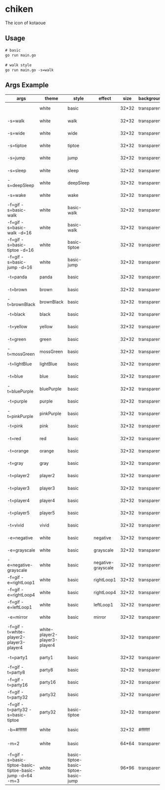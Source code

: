 # chiken
The icon of kotaoue

## Usage
```
# basic
go run main.go

# walk style
go run main.go -s=walk
```

## Args Example
|args|theme|style|effect|size|background|image|
|---|---|---|---|---|---|---|
||white|basic||32*32|transparent|![white](img/white.png)|
|-s=walk|white|walk||32*32|transparent|![white_walk](img/white_walk.png)|
|-s=wide|white|wide||32*32|transparent|![white_wide](img/white_wide.png)|
|-s=tiptoe|white|tiptoe||32*32|transparent|![white_tiptoe](img/white_tiptoe.png)|
|-s=jump|white|jump||32*32|transparent|![white_jump](img/white_jump.png)|
|-s=sleep|white|sleep||32*32|transparent|![white_sleep](img/white_sleep.png)|
|-s=deepSleep|white|deepSleep||32*32|transparent|![white_deepSleep](img/white_deepSleep.png)|
|-s=wake|white|wake||32*32|transparent|![white_wake](img/white_wake.png)|
|-f=gif -s=basic-walk|white|basic-walk||32*32|transparent|![white_basic-walk](img/white_basic-walk.gif)|
|-f=gif -s=basic-walk -d=16|white|basic-walk||32*32|transparent|![white_basic-walk_delay16](img/white_basic-walk_delay16.gif)|
|-f=gif -s=basic-tiptoe -d=16|white|basic-tiptoe||32*32|transparent|![white_basic-tiptoe_delay16](img/white_basic-tiptoe_delay16.gif)|
|-f=gif -s=basic-jump -d=16|white|basic-jump||32*32|transparent|![white_basic-jump_delay16](img/white_basic-jump_delay16.gif)|
|-t=panda|panda|basic||32*32|transparent|![panda](img/panda.png)|
|-t=brown|brown|basic||32*32|transparent|![brown](img/brown.png)|
|-t=brownBlack|brownBlack|basic||32*32|transparent|![brownBlack](img/brownBlack.png)|
|-t=black|black|basic||32*32|transparent|![black](img/black.png)|
|-t=yellow|yellow|basic||32*32|transparent|![yellow](img/yellow.png)|
|-t=green|green|basic||32*32|transparent|![green](img/green.png)|
|-t=mossGreen|mossGreen|basic||32*32|transparent|![mossGreen](img/mossGreen.png)|
|-t=lightBlue|lightBlue|basic||32*32|transparent|![lightBlue](img/lightBlue.png)|
|-t=blue|blue|basic||32*32|transparent|![blue](img/blue.png)|
|-t=bluePurple|bluePurple|basic||32*32|transparent|![bluePurple](img/bluePurple.png)|
|-t=purple|purple|basic||32*32|transparent|![purple](img/purple.png)|
|-t=pinkPurple|pinkPurple|basic||32*32|transparent|![pinkPurple](img/pinkPurple.png)|
|-t=pink|pink|basic||32*32|transparent|![pink](img/pink.png)|
|-t=red|red|basic||32*32|transparent|![red](img/red.png)|
|-t=orange|orange|basic||32*32|transparent|![orange](img/orange.png)|
|-t=gray|gray|basic||32*32|transparent|![gray](img/gray.png)|
|-t=player2|player2|basic||32*32|transparent|![player2](img/player2.png)|
|-t=player3|player3|basic||32*32|transparent|![player3](img/player3.png)|
|-t=player4|player4|basic||32*32|transparent|![player4](img/player4.png)|
|-t=player5|player5|basic||32*32|transparent|![player5](img/player5.png)|
|-t=vivid|vivid|basic||32*32|transparent|![vivid](img/vivid.png)|
|-e=negative|white|basic|negative|32*32|transparent|![white_negative](img/white_negative.png)|
|-e=grayscale|white|basic|grayscale|32*32|transparent|![white_grayscale](img/white_grayscale.png)|
|-e=negative-grayscale|white|basic|negative-grayscale|32*32|transparent|![white_negative-grayscale](img/white_negative-grayscale.png)|
|-f=gif -e=rightLoop1|white|basic|rightLoop1|32*32|transparent|![white_rightLoop1](img/white_rightLoop1.gif)|
|-f=gif -e=rightLoop4|white|basic|rightLoop4|32*32|transparent|![white_rightLoop4](img/white_rightLoop4.gif)|
|-f=gif -e=leftLoop1|white|basic|leftLoop1|32*32|transparent|![white_leftLoop1](img/white_leftLoop1.gif)|
|-e=mirror|white|basic|mirror|32*32|transparent|![white_mirror](img/white_mirror.png)|
|-f=gif -t=white-player2-player3-player4|white-player2-player3-player4|basic||32*32|transparent|![white-player2-player3-player4](img/white-player2-player3-player4.gif)|
|-t=party1|party1|basic||32*32|transparent|![party1](img/party1.png)|
|-f=gif -t=party8|party8|basic||32*32|transparent|![party8](img/party8.gif)|
|-f=gif -t=party16|party16|basic||32*32|transparent|![party16](img/party16.gif)|
|-f=gif -t=party32|party32|basic||32*32|transparent|![party32](img/party32.gif)|
|-f=gif -t=party32 -s=basic-tiptoe|party32|basic-tiptoe||32*32|transparent|![party32_basic-tiptoe](img/party32_basic-tiptoe.gif)|
|-b=#ffffff|white|basic||32*32|#ffffff|![white_ffffff](img/white_ffffff.png)|
|-m=2|white|basic||64*64|transparent|![white_2](img/white_2.png)|
|-f=gif -s=basic-tiptoe-basic-tiptoe-basic-jump -d=64 -m=3|white|basic-tiptoe-basic-tiptoe-basic-jump||96*96|transparent|![white_basic-tiptoe-basic-tiptoe-basic-jump_3_delay64](img/white_basic-tiptoe-basic-tiptoe-basic-jump_3_delay64.gif)|